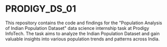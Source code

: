 # PRODIGY_DS_01

This repository contains the code and findings for the "Population Analysis of Indian Population Dataset" data science internship task at Prodigy InfoTech. The task aims to analyze the Indian Population Dataset and gain valuable insights into various population trends and patterns across India.
